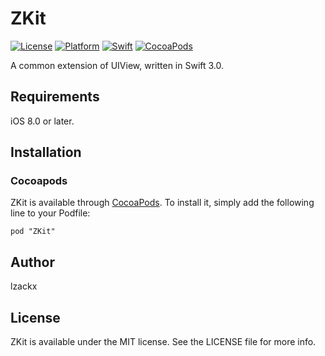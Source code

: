 # ZKit

[![License](https://img.shields.io/badge/License-MIT-lightgrey.svg)](https://github.com/lzackx/ZKit/blob/master/LICENSE)
[![Platform](https://img.shields.io/badge/Platform-iOS%208.0+-66CCFF.svg)](http://cocoapods.org/pods/ZKit)
[![Swift](https://img.shields.io/badge/Swift-3.0-orange.svg)](https://swift.org)
[![CocoaPods](https://img.shields.io/cocoapods/v/ZKit.svg)](http://cocoapods.org/pods/ZKit)

A common extension of UIView, written in Swift 3.0.

## Requirements

iOS 8.0 or later.

## Installation

### Cocoapods

ZKit is available through [CocoaPods](http://cocoapods.org). To install it, simply add the following line to your Podfile:

```
pod "ZKit"
```

## Author

lzackx

## License

ZKit is available under the MIT license. See the LICENSE file for more info.
